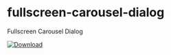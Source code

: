 # fullscreen-carousel-dialog
Fullscreen Carousel Dialog

[ ![Download](https://api.bintray.com/packages/raquezha/fullscreen-carousel-dialog/carouseldialog/images/download.svg) ](https://bintray.com/raquezha/fullscreen-carousel-dialog/carouseldialog/_latestVersion)
